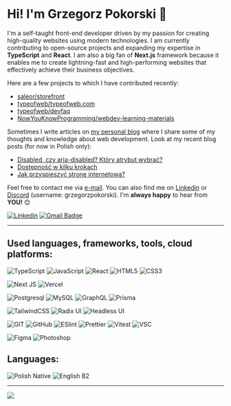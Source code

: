 <!--
**grzegorzpokorski/grzegorzpokorski** is a ✨ _special_ ✨ repository because its `README.md` (this file) appears on your GitHub profile.

Here are some ideas to get you started:

- 🔭 I’m currently working on ...
- 🌱 I’m currently learning ...
- 👯 I’m looking to collaborate on ...
- 🤔 I’m looking for help with ...
- 💬 Ask me about ...
- 📫 How to reach me: ...
- 😄 Pronouns: ...
- ⚡ Fun fact: ...
-->

# Hi! I'm Grzegorz Pokorski 👋
I'm a self-taught front-end developer driven by my passion for creating high-quality websites using modern technologies. I am currently contributing to open-source projects and expanding my expertise in **TypeScript** and **React**. I am also a big fan of **Next.js** framework because it enables me to create lightning-fast and high-performing websites that effectively achieve their business objectives.

Here are a few projects to which I have contributed recently:
- [saleor/storefront](https://github.com/saleor/storefront)
- [typeofweb/typeofweb.com](https://github.com/typeofweb/typeofweb.com)
- [typeofweb/devfaq](https://github.com/typeofweb/devfaq)
- [NowYouKnowProgramming/webdev-learning-materials](https://github.com/NowYouKnowProgramming/webdev-learning-materials)

Sometimes I write articles on [my personal blog](https://grzegorzpokorski.pl/blog/) where I share some of my thoughts and knowledge about web development. Look at my recent blog posts (for now in Polish only):
- [Disabled, czy aria-disabled? Który atrybut wybrać?](https://grzegorzpokorski.pl/blog/disabled-czy-aria-disabled-ktory-atrybut-wybrac)
- [Dostępność w kilku krokach](https://grzegorzpokorski.pl/blog/dostepnosc-w-kilku-krokach)
- [Jak przyspieszyć stronę internetową?](https://grzegorzpokorski.pl/blog/jak-przyspieszyc-strone-internetowa)

Feel free to contact me via [e-mail](mailto:mr.pokorski@gmail.com). You can also find me on [Linkedin](https://www.linkedin.com/in/grzegorz-pokorski/) or [Discord](https://discord.com/) (username: grzegorzpokorski). I'm **always happy** to hear from **YOU!** 😊

[![Linkedin](https://img.shields.io/badge/-LinkedIn-blue?style=flat-square&logo=Linkedin&logoColor=white&link=https://www.linkedin.com/in/patrykbunix/)](https://www.linkedin.com/in/grzegorz-pokorski/)
[![Gmail Badge](https://img.shields.io/badge/-Gmail-c14438?style=flat-square&logo=Gmail&logoColor=white&link=mailto:patrykbunix@gmail.com)](mailto:mr.pokorski@gmail.com)

---

## Used languages, frameworks, tools, cloud platforms:

![TypeScript](https://img.shields.io/badge/typescript-%23007ACC.svg?style=for-the-badge&logo=typescript&logoColor=white)
![JavaScript](https://img.shields.io/badge/javascript-%23323330.svg?style=for-the-badge&logo=javascript&logoColor=%23F7DF1E)
![React](https://img.shields.io/badge/react-%2320232a.svg?style=for-the-badge&logo=react&logoColor=%2361DAFB)
![HTML5](https://img.shields.io/badge/html5-%23E34F26.svg?style=for-the-badge&logo=html5&logoColor=white)
![CSS3](https://img.shields.io/badge/css3-%231572B6.svg?style=for-the-badge&logo=css3&logoColor=white)

![Next JS](https://img.shields.io/badge/Next-black?style=for-the-badge&logo=next.js&logoColor=white)
![Vercel](https://img.shields.io/badge/vercel-%23000000.svg?style=for-the-badge&logo=vercel&logoColor=white)

![Postgresql](https://img.shields.io/badge/postgres-%23316192.svg?style=for-the-badge&logo=postgresql&logoColor=white)
![MySQL](https://img.shields.io/badge/mysql-%2300f.svg?style=for-the-badge&logo=mysql&logoColor=white)
![GraphQL](https://img.shields.io/badge/-GraphQL-E10098?style=for-the-badge&logo=graphql&logoColor=white)
![Prisma](https://img.shields.io/badge/Prisma-3982CE?style=for-the-badge&logo=Prisma&logoColor=white)

![TailwindCSS](https://img.shields.io/badge/tailwindcss-%2338B2AC.svg?style=for-the-badge&logo=tailwind-css&logoColor=white)
![Radix UI](https://img.shields.io/badge/radix_ui-181818.svg?style=for-the-badge&logo=radixui&logoColor=white)
![Headless UI](https://img.shields.io/badge/headless_ui-66E3FF.svg?style=for-the-badge&logo=headlessui&logoColor=black)

![GIT](https://img.shields.io/badge/git-%23F05033.svg?style=for-the-badge&logo=git&logoColor=white)
![GitHub](https://img.shields.io/badge/github-181717.svg?style=for-the-badge&logo=github&logoColor=white)
![ESlint](https://img.shields.io/badge/ESLint-4B3263?style=for-the-badge&logo=eslint&logoColor=white)
![Prettier](https://img.shields.io/badge/Prettier-F7B93E?style=for-the-badge&logo=prettier&logoColor=black)
![Vitest](https://img.shields.io/badge/Vitest-6E9F18?style=for-the-badge&logo=vitest&logoColor=white)
![VSC](https://img.shields.io/badge/Visual%20Studio%20Code-0078d7.svg?style=for-the-badge&logo=visual-studio-code&logoColor=white)

![Figma](https://img.shields.io/badge/figma-%23F24E1E.svg?style=for-the-badge&logo=figma&logoColor=white)
![Photoshop](https://img.shields.io/badge/photoshop-logo?style=for-the-badge&logo=adobephotoshop&logoColor=white&color=31A8FF)

## Languages:
![Polish Native](https://img.shields.io/badge/%F0%9F%87%B5%F0%9F%87%B1Polish-native-blue?style=for-the-badge) ![English B2](https://img.shields.io/badge/%F0%9F%87%AC%F0%9F%87%A7English-B2-blue?style=for-the-badge)

---

![](https://komarev.com/ghpvc/?username=grzegorzpokorski&style=flat-square)

<!--
### Html
I write semantic and accesible HTML to make people use webapps effectively

### Typescript
In order to achieve code quality and benefit from typy checking I use Typescript in most of the projects

### React
I use React from begining of my carreer along with range of libraries: state managment, animations and server-side

### NodeJs
I have solid knowledge how to use REST API as well as graphql schemas along with testing in Jest and Cypress

### Git
I use git workflow and code reviews to achieve high standard of quality

### Framer and Figma
I can make project mockups and then turn it into live using FramerX
-->
